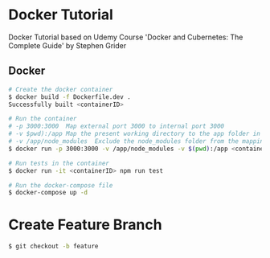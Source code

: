 # Docker Tutorial

Docker Tutorial based on Udemy Course 'Docker and Cubernetes: The Complete Guide' by Stephen Grider

## Docker

```bash
# Create the docker container
$ docker build -f Dockerfile.dev .
Successfully built <containerID>

# Run the container
# -p 3000:3000  Map external port 3000 to internal port 3000
# -v $pwd):/app Map the present working directory to the app folder in the container
# -v /app/node_modules  Exclude the node_modules folder from the mapping
$ docker run -p 3000:3000 -v /app/node_modules -v $(pwd):/app <containerID>

# Run tests in the container
$ docker run -it <containerID> npm run test

# Run the docker-compose file
$ docker-compose up -d
```

# Create Feature Branch

```bash
$ git checkout -b feature
```
